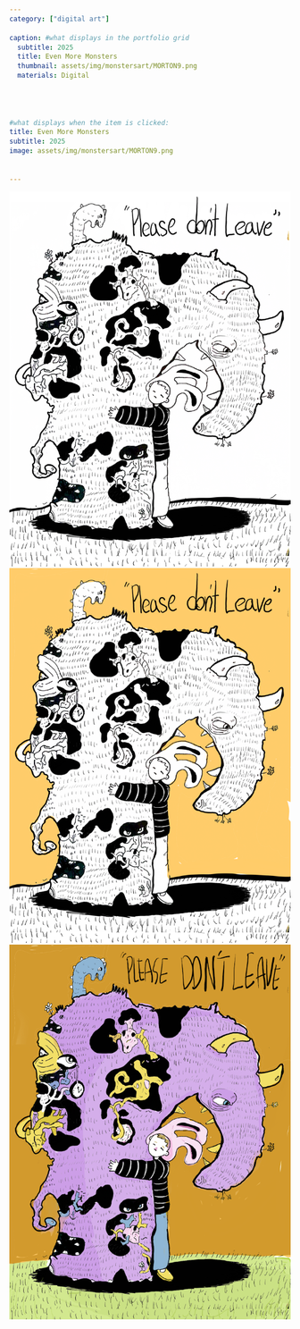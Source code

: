 ```yaml
---
category: ["digital art"]

caption: #what displays in the portfolio grid
  subtitle: 2025
  title: Even More Monsters
  thumbnail: assets/img/monstersart/MORTON9.png
  materials: Digital




#what displays when the item is clicked:
title: Even More Monsters
subtitle: 2025
image: assets/img/monstersart/MORTON9.png


---
```

<div class="row padded">
 <div class="col-md-12 col-sm-12">
     <img class="img-fluid d-block mx-auto" src="assets/img/monstersart/MORTON7.png" alt=""/>
  </div>
   <div class="col-md-12 col-sm-12">
     <img class="img-fluid d-block mx-auto" src="assets/img/monstersart/MORTON9.png" alt=""/>
  </div>
     <div class="col-md-12 col-sm-12">
     <img class="img-fluid d-block mx-auto" src="assets/img/monstersart/MORTON15.png" alt=""/>
  </div>

</div>
